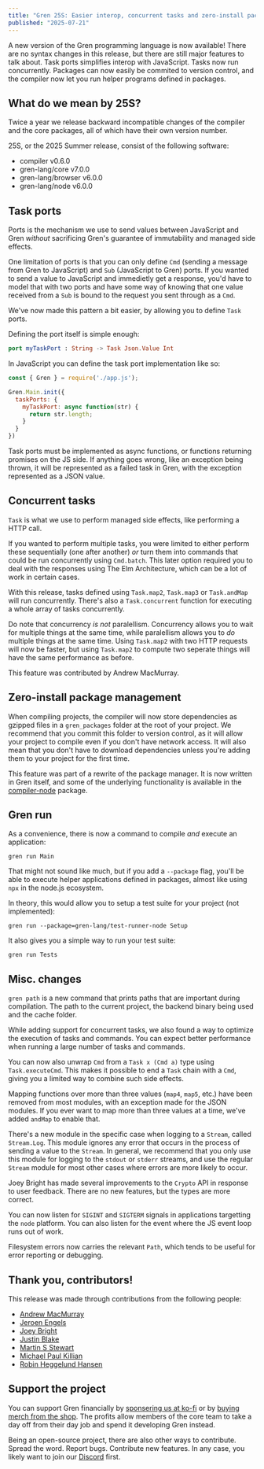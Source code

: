 ```yaml
---
title: "Gren 25S: Easier interop, concurrent tasks and zero-install packages"
published: "2025-07-21"
---
```


A new version of the Gren programming language is now available! There are no syntax changes in this release, but there are still major features to talk about. Task ports simplifies interop with JavaScript. Tasks now run concurrently. Packages can now easily be commited to version control, and the compiler now let you run helper programs defined in packages.

## What do we mean by 25S?

Twice a year we release backward incompatible changes of the compiler and the core packages, all of which have their own version number.

25S, or the 2025 Summer release, consist of the following software:

* compiler v0.6.0
* gren-lang/core v7.0.0
* gren-lang/browser v6.0.0
* gren-lang/node v6.0.0

## Task ports

Ports is the mechanism we use to send values between JavaScript and Gren _without_ sacrificing
Gren's guarantee of immutability and managed side effects.

One limitation of ports is that you can only define `Cmd` (sending a message from Gren to JavaScript) and `Sub` (JavaScript to Gren) ports.
If you wanted to send a value to JavaScript and immedietly get a response, you'd have to model that with two ports
and have some way of knowing that one value received from a `Sub` is bound to the request you sent through as a `Cmd`.

We've now made this pattern a bit easier, by allowing you to define `Task` ports.

Defining the port itself is simple enough:

```elm
port myTaskPort : String -> Task Json.Value Int
```

In JavaScript you can define the task port implementation like so:

```js
const { Gren } = require('./app.js');

Gren.Main.init({
  taskPorts: {
    myTaskPort: async function(str) {
      return str.length;
    }
  }
})
```

Task ports must be implemented as async functions, or functions returning promises on the JS side. If anything goes wrong,
like an exception being thrown, it will be represented as a failed task in Gren, with the exception represented as a JSON
value.

## Concurrent tasks

`Task` is what we use to perform managed side effects, like performing a HTTP call.

If you wanted to perform multiple tasks, you were limited to either perform these sequentially (one after another) _or_
turn them into commands that could be run concurrently using `Cmd.batch`. This later option required you to deal with the responses
using The Elm Architecture, which can be a lot of work in certain cases.

With this release, tasks defined using `Task.map2`, `Task.map3` or `Task.andMap` will run concurrently. There's also a `Task.concurrent` function
for executing a whole array of tasks concurrently.

Do note that concurrency _is not_ paralellism. Concurrency allows you to wait for multiple things at the same time, while paralellism allows
you to _do_ multiple things at the same time. Using `Task.map2` with two HTTP requests will now be faster, but using `Task.map2` to compute
two seperate things will have the same performance as before.

This feature was contributed by Andrew MacMurray.

## Zero-install package management

When compiling projects, the compiler will now store dependencies as gzipped files in a `gren_packages` folder at the root of your project.
We recommend that you commit this folder to version control, as it will allow your project to compile even if you don't have network access.
It will also mean that you don't have to download dependencies unless you're adding them to your project for the first time.

This feature was part of a rewrite of the package manager. It is now written in Gren itself, and some of the underlying functionality
is available in the [compiler-node](https://github.com/gren-lang/compiler-node) package.

## Gren run

As a convenience, there is now a command to compile _and_ execute an application:

```
gren run Main
```

That might not sound like much, but if you add a `--package` flag, you'll be able to execute
helper applications defined in packages, almost like using `npx` in the node.js ecosystem.

In theory, this would allow you to setup a test suite for your project (not implemented):

```
gren run --package=gren-lang/test-runner-node Setup
```

It also gives you a simple way to run your test suite:

```
gren run Tests
```

## Misc. changes

`gren path` is a new command that prints paths that are important during compilation. The path to the current
project, the backend binary being used and the cache folder.

While adding support for concurrent tasks, we also found a way to optimize the execution of tasks
and commands. You can expect better performance when running a large number of tasks and commands.

You can now also unwrap `Cmd` from a `Task x (Cmd a)` type using `Task.executeCmd`. This makes it possible
to end a `Task` chain with a `Cmd`, giving you a limited way to combine such side effects.

Mapping functions over more than three values (`map4`, `map5`, etc.) have been removed from most modules,
with an exception made for the JSON modules. If you ever want to map more than three values at a time, we've
added `andMap` to enable that.

There's a new module in the specific case when logging to a `Stream`, called `Stream.Log`. This module
ignores any error that occurs in the process of sending a value to the `Stream`. In general, we recommend
that you only use this module for logging to the `stdout` or `stderr` streams, and use the regular `Stream`
module for most other cases where errors are more likely to occur.

Joey Bright has made several improvements to the `Crypto` API in response to user feedback. There are no
new features, but the types are more correct.

You can now listen for `SIGINT` and `SIGTERM` signals in applications targetting the `node` platform. You can
also listen for the event where the JS event loop runs out of work.

Filesystem errors now carries the relevant `Path`, which tends to be useful for error reporting or debugging.

## Thank you, contributors!

This release was made through contributions from the following people:

* [Andrew MacMurray](https://github.com/andrewMacmurray)
* [Jeroen Engels](https://github.com/jfmengels)
* [Joey Bright](https://github.com/joeybright)
* [Justin Blake](https://github.com/blaix)
* [Martin S Stewart](https://github.com/MartinSStewart)
* [Michael Paul Killian](https://github.com/michi-zuri)
* [Robin Heggelund Hansen](https://github.com/robinheghan)

## Support the project

You can support Gren financially by [sponsering us at ko-fi](https://ko-fi.com/gren) or by [buying merch from the shop](https://www.etsy.com/shop/GrenProgramming?ref=gren-lang-dot-org).
The profits allow members of the core team to take a day off from their day job and spend it developing
Gren instead.

Being an open-source project, there are also other ways to contribute. Spread the word. Report bugs.
Contribute new features. In any case, you likely want to join our [Discord](https://discord.gg/Chb9YB9Vmh) first.
